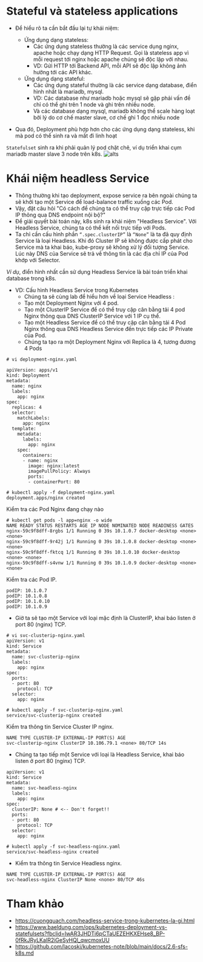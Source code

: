 # Stateful và stateless applications
- Để hiểu rõ ta cần bắt đầu lại tự khái niệm:
  - Ứng dụng dạng stateless:
    - Các ứng dụng stateless thường là các service dụng nginx, apache hoặc chạy dạng HTTP Request. Gọi là stateless app vì mỗi request tới nginx hoặc apache chúng sẽ độc lập với nhau.
    - VD: Gửi HTTP tới Backend API, mỗi API sẽ độc lập không ảnh hưởng tới các API khác.
  - Ứng dụng dạng stateful:
    - Các ứng dụng stateful thường là các service dạng database, điển hình nhất là mariadb, mysql.
    - VD: Các database như mariadb hoặc mysql sẽ gặp phải vấn đề chỉ có thể ghi trên 1 node và ghi trên nhiều node.
    - Và các database dạng mysql, mariadb không thể scale hàng loạt bởi lý do cơ chế master slave, cơ chế ghi 1 đọc nhiều node 

- Qua đó, Deployment phù hợp hơn cho các ứng dụng dạng stateless, khi mà pod có thể sinh ra và mất đi linh hoạt

```Statefulset``` sinh ra khi phải quản lý pod chặt chẽ, ví dụ triển khai cụm mariadb master slave 3 node trên k8s.
![alts](../images/sfs1.PNG)

# Khái niệm headless Service
- Thông thường khi tạo deployment, expose service ra bên ngoài chúng ta sẽ khởi tạo một Service để load-balance traffic xuống các Pod.
- Vậy, đặt câu hỏi "Có cách để chúng ta có thể truy cập trực tiếp các Pod IP thông qua DNS endpoint nội bộ?"
- Để giải quyết bài toán này, k8s sinh ra khái niệm "Headless Service". Với Headless Service, chúng ta có thể kết nối trực tiếp với Pods.
- Ta chỉ cần cấu hình phần ```“.spec.clusterIP”``` là ```“None”``` là ta đã quy định Service là loại Headless. Khi đó Cluster IP sẽ không được cấp phát cho Service mà ta khai báo, kube-proxy sẽ không xử lý đối tượng Service. Lúc này DNS của Service sẽ trả về thông tin là các địa chỉ IP của Pod khớp với Selector.


*Ví dụ*, điển hình nhất cần sử dụng Headless Service là bài toán triển khai database trong k8s.

- VD: Cấu hình Headless Service trong Kubernetes
  - Chúng ta sẽ cùng lab để hiểu hơn về loại Service Headless :
  - Tạo một Deployment Nginx với 4 pod.
  - Tạo một ClusterIP Service để có thể truy cập cân bằng tải 4 pod Nginx thông qua DNS ClusterIP Service với 1 IP cụ thể.
  - Tạo một Headless Service để có thể truy cập cân bằng tải 4 Pod Nginx thông qua DNS Headless Service đến trực tiếp các IP Private của Pod.
  - Chúng ta tạo ra một Deployment Nginx với Replica là 4, tương đương 4 Pods

```
# vi deployment-nginx.yaml

apiVersion: apps/v1
kind: Deployment
metadata:
  name: nginx
  labels:
    app: nginx
spec:
  replicas: 4
  selector:
    matchLabels:
      app: nginx
  template:
    metadata:
      labels:
        app: nginx
    spec:
      containers:
      - name: nginx
        image: nginx:latest
        imagePullPolicy: Always
        ports:
        - containerPort: 80

# kubectl apply -f deployment-nginx.yaml
deployment.apps/nginx created
```
Kiểm tra các Pod Nginx đang chạy nào

```
# kubectl get pods -l app=nginx -o wide
NAME READY STATUS RESTARTS AGE IP NODE NOMINATED NODE READINESS GATES
nginx-59c9f8dff-8rgbs 1/1 Running 0 39s 10.1.0.7 docker-desktop <none> <none>
nginx-59c9f8dff-9r42j 1/1 Running 0 39s 10.1.0.8 docker-desktop <none> <none>
nginx-59c9f8dff-fktcq 1/1 Running 0 39s 10.1.0.10 docker-desktop <none> <none>
nginx-59c9f8dff-s4vnw 1/1 Running 0 39s 10.1.0.9 docker-desktop <none> <none>
```
Kiểm tra các Pod IP.

```# kubectl get pods -l app=nginx -o yaml | grep podIP:
podIP: 10.1.0.7
podIP: 10.1.0.8
podIP: 10.1.0.10
podIP: 10.1.0.9
```
- Giờ ta sẽ tạo một Service với loại mặc định là ClusterIP, khai báo listen ở port 80 (nginx) TCP.
```
# vi svc-clusterip-nginx.yaml
apiVersion: v1
kind: Service
metadata:
  name: svc-clusterip-nginx
  labels:
    app: nginx
spec:
  ports:
  - port: 80
    protocol: TCP
  selector:
    app: nginx

# kubectl apply -f svc-clusterip-nginx.yaml
service/svc-clusterip-nginx created
```
Kiểm tra thông tin Service Cluster IP nginx.

```# kubectl get svc svc-clusterip-nginx
NAME TYPE CLUSTER-IP EXTERNAL-IP PORT(S) AGE
svc-clusterip-nginx ClusterIP 10.106.79.1 <none> 80/TCP 14s
```
- Chúng ta tạo tiếp một Service với loại là Headless Service, khai báo listen ở port 80 (nginx) TCP.

```# vi svc-headless-nginx.yaml
apiVersion: v1
kind: Service
metadata:
  name: svc-headless-nginx
  labels:
    app: nginx
spec:
  clusterIP: None # <-- Don't forget!!
  ports:
  - port: 80
    protocol: TCP
  selector:
    app: nginx

# kubectl apply -f svc-headless-nginx.yaml
service/svc-headless-nginx created
```
- Kiểm tra thông tin Service Headless nginx.

```# kubectl get svc svc-headless-nginx
NAME TYPE CLUSTER-IP EXTERNAL-IP PORT(S) AGE
svc-headless-nginx ClusterIP None <none> 80/TCP 46s
```
# Tham khảo
- https://cuongquach.com/headless-service-trong-kubernetes-la-gi.html
- https://www.baeldung.com/ops/kubernetes-deployment-vs-statefulsets?fbclid=IwAR3JHDTi6pCTaUEZEHKXEHse8_BP-0fRkJRyLKaIR2iGeSyHQl_qwcmoxUU
- https://github.com/lacoski/kubernetes-note/blob/main/docs/2.6-sfs-k8s.md